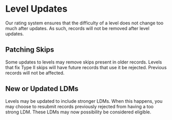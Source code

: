 # Level Updates

Our rating system ensures that the difficulty of a level does not change too much after updates. As such, records will not be removed after level updates.

## Patching Skips
Some updates to levels may remove skips present in older records. Levels that fix Type II skips will have future records that use it be rejected. Previous records will not be affected.

## New or Updated LDMs
Levels may be updated to include stronger LDMs. When this happens, you may choose to resubmit records previously rejected from having a too strong LDM. These LDMs may now possibility be considered eligible.